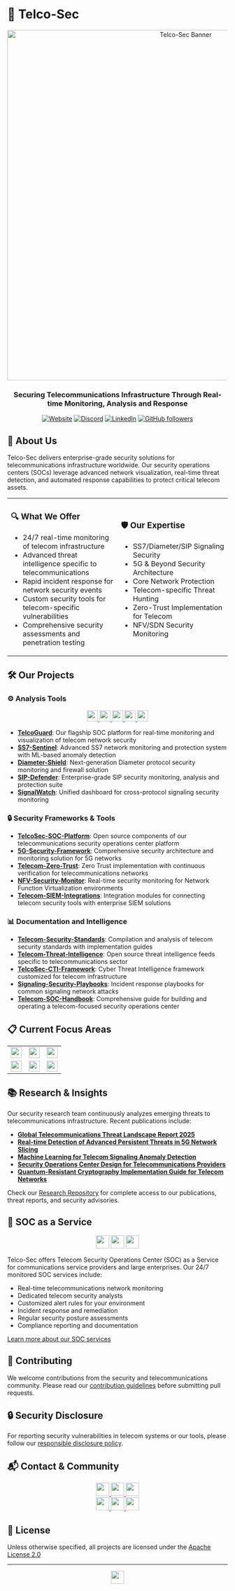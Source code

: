 # 🔐 Telco-Sec

<div align="center">
  <img src="https://raw.githubusercontent.com/TelcoSec/resources/main/images/banner.png" alt="Telco-Sec Banner" width="800"/>
  
  ### **Securing Telecommunications Infrastructure Through Real-time Monitoring, Analysis and Response**
  
  [![Website](https://img.shields.io/badge/Website-telco--sec.com-blue?style=for-the-badge&logo=globe)](https://www.telco-sec.com)
  [![Discord](https://img.shields.io/badge/Discord-Join%20Us-7289DA?style=for-the-badge&logo=discord)](https://discord.gg/jkUKw2cBxX)
  [![LinkedIn](https://img.shields.io/badge/LinkedIn-telcosec-0077B5?style=for-the-badge&logo=linkedin)](https://www.linkedin.com/showcase/telcosec)
  [![GitHub followers](https://img.shields.io/github/followers/TelcoSec?style=for-the-badge&logo=github)](https://github.com/TelcoSec)
</div>

## 📡 About Us

Telco-Sec delivers enterprise-grade security solutions for telecommunications infrastructure worldwide. Our security operations centers (SOCs) leverage advanced network visualization, real-time threat detection, and automated response capabilities to protect critical telecom assets.

<table>
  <tr>
    <td width="50%">
      <h3>🔍 What We Offer</h3>
      <ul>
        <li>24/7 real-time monitoring of telecom infrastructure</li>
        <li>Advanced threat intelligence specific to telecommunications</li>
        <li>Rapid incident response for network security events</li>
        <li>Custom security tools for telecom-specific vulnerabilities</li>
        <li>Comprehensive security assessments and penetration testing</li>
      </ul>
    </td>
    <td width="50%">
      <h3>🛡️ Our Expertise</h3>
      <ul>
        <li>SS7/Diameter/SIP Signaling Security</li>
        <li>5G & Beyond Security Architecture</li>
        <li>Core Network Protection</li>
        <li>Telecom-specific Threat Hunting</li>
        <li>Zero-Trust Implementation for Telecom</li>
        <li>NFV/SDN Security Monitoring</li>
      </ul>
    </td>
  </tr>
</table>

## 🛠️ Our Projects

### ⚙️ Analysis Tools
<div align="center">
  <a href="https://github.com/TelcoSec/TelcoGuard">
    <img src="https://img.shields.io/badge/TelcoGuard-SOC%20Platform-blue?style=flat-square" height="25"/>
  </a>
  <a href="https://github.com/TelcoSec/SS7-Sentinel">
    <img src="https://img.shields.io/badge/SS7--Sentinel-Signaling%20Protection-green?style=flat-square" height="25"/>
  </a>
  <a href="https://github.com/TelcoSec/Diameter-Shield">
    <img src="https://img.shields.io/badge/Diameter--Shield-4G/5G%20Security-orange?style=flat-square" height="25"/>
  </a>
  <a href="https://github.com/TelcoSec/SIP-Defender">
    <img src="https://img.shields.io/badge/SIP--Defender-VoIP%20Protection-red?style=flat-square" height="25"/>
  </a>
  <a href="https://github.com/TelcoSec/SignalWatch">
    <img src="https://img.shields.io/badge/SignalWatch-Unified%20Monitoring-purple?style=flat-square" height="25"/>
  </a>
</div>

* **[TelcoGuard](https://github.com/TelcoSec/TelcoGuard)**: Our flagship SOC platform for real-time monitoring and visualization of telecom network security
* **[SS7-Sentinel](https://github.com/TelcoSec/SS7-Sentinel)**: Advanced SS7 network monitoring and protection system with ML-based anomaly detection
* **[Diameter-Shield](https://github.com/TelcoSec/Diameter-Shield)**: Next-generation Diameter protocol security monitoring and firewall solution
* **[SIP-Defender](https://github.com/TelcoSec/SIP-Defender)**: Enterprise-grade SIP security monitoring, analysis and protection suite
* **[SignalWatch](https://github.com/TelcoSec/SignalWatch)**: Unified dashboard for cross-protocol signaling security monitoring

### 🔒 Security Frameworks & Tools
* **[TelcoSec-SOC-Platform](https://github.com/TelcoSec/TelcoSec-SOC-Platform)**: Open source components of our telecommunications security operations center platform
* **[5G-Security-Framework](https://github.com/TelcoSec/5G-Security-Framework)**: Comprehensive security architecture and monitoring solution for 5G networks
* **[Telecom-Zero-Trust](https://github.com/TelcoSec/Telecom-Zero-Trust)**: Zero Trust implementation with continuous verification for telecommunications networks
* **[NFV-Security-Monitor](https://github.com/TelcoSec/NFV-Security-Monitor)**: Real-time security monitoring for Network Function Virtualization environments
* **[Telecom-SIEM-Integrations](https://github.com/TelcoSec/Telecom-SIEM-Integrations)**: Integration modules for connecting telecom security tools with enterprise SIEM solutions

### 📊 Documentation and Intelligence
* **[Telecom-Security-Standards](https://github.com/TelcoSec/Telecom-Security-Standards)**: Compilation and analysis of telecom security standards with implementation guides
* **[Telecom-Threat-Intelligence](https://github.com/TelcoSec/Telecom-Threat-Intelligence)**: Open source threat intelligence feeds specific to telecommunications sector
* **[TelcoSec-CTI-Framework](https://github.com/TelcoSec/TelcoSec-CTI-Framework)**: Cyber Threat Intelligence framework customized for telecom infrastructure
* **[Signaling-Security-Playbooks](https://github.com/TelcoSec/Signaling-Security-Playbooks)**: Incident response playbooks for common signaling network attacks
* **[Telecom-SOC-Handbook](https://github.com/TelcoSec/Telecom-SOC-Handbook)**: Comprehensive guide for building and operating a telecom-focused security operations center

## 📋 Current Focus Areas

<table>
  <tr>
    <td><img src="https://img.shields.io/badge/5G-Network%20Slicing%20Security-brightgreen" height="25"/></td>
    <td><img src="https://img.shields.io/badge/Signaling-ML--Based%20Threat%20Detection-orange" height="25"/></td>
    <td><img src="https://img.shields.io/badge/APIs-Telecom%20API%20Security-blue" height="25"/></td>
  </tr>
  <tr>
    <td><img src="https://img.shields.io/badge/Core-Cloud%20Native%20Security-purple" height="25"/></td>
    <td><img src="https://img.shields.io/badge/IoT-Cellular%20IoT%20Security-red" height="25"/></td>
    <td><img src="https://img.shields.io/badge/Private-Private%205G%20Networks-yellow" height="25"/></td>
  </tr>
</table>

## 📚 Research & Insights

Our security research team continuously analyzes emerging threats to telecommunications infrastructure. Recent publications include:

* **[Global Telecommunications Threat Landscape Report 2025](https://github.com/TelcoSec/research/telecom-threat-landscape-2025.pdf)**
* **[Real-time Detection of Advanced Persistent Threats in 5G Network Slicing](https://github.com/TelcoSec/research/apt-detection-5g-slicing.pdf)**
* **[Machine Learning for Telecom Signaling Anomaly Detection](https://github.com/TelcoSec/research/ml-signaling-anomaly-detection.pdf)**
* **[Security Operations Center Design for Telecommunications Providers](https://github.com/TelcoSec/research/telecom-soc-design.pdf)**
* **[Quantum-Resistant Cryptography Implementation Guide for Telecom Networks](https://github.com/TelcoSec/research/quantum-resistant-implementation.pdf)**

Check our [Research Repository](https://github.com/TelcoSec/research) for complete access to our publications, threat reports, and security advisories.

## 🔭 SOC as a Service

<div align="center">
  <img src="https://img.shields.io/badge/24%2F7-Monitoring-green?style=for-the-badge" height="30"/>
  <img src="https://img.shields.io/badge/Expert-Analysis-blue?style=for-the-badge" height="30"/>
  <img src="https://img.shields.io/badge/Rapid-Response-red?style=for-the-badge" height="30"/>
</div>

Telco-Sec offers Telecom Security Operations Center (SOC) as a Service for communications service providers and large enterprises. Our 24/7 monitored SOC services include:

* Real-time telecommunications network monitoring
* Dedicated telecom security analysts
* Customized alert rules for your environment
* Incident response and remediation
* Regular security posture assessments
* Compliance reporting and documentation

[Learn more about our SOC services](https://github.com/TelcoSec/soc-as-a-service)

## 👥 Contributing

We welcome contributions from the security and telecommunications community. Please read our [contribution guidelines](https://github.com/TelcoSec/community/blob/main/CONTRIBUTING.md) before submitting pull requests.

## 🔒 Security Disclosure

For reporting security vulnerabilities in telecom systems or our tools, please follow our [responsible disclosure policy](https://github.com/TelcoSec/security-policy/blob/main/SECURITY.md).

## 📬 Contact & Community

<div align="center">
  <a href="https://www.telco-sec.com">
    <img src="https://img.shields.io/badge/Website-telco--sec.com-blue?style=for-the-badge&logo=firefox" height="30"/>
  </a>
  <a href="https://docs.telco-sec.com">
    <img src="https://img.shields.io/badge/Docs-docs.telco--sec.com-green?style=for-the-badge&logo=read-the-docs" height="30"/>
  </a>
  <a href="mailto:security@telco-sec.com">
    <img src="https://img.shields.io/badge/Email-security%40telco--sec.com-red?style=for-the-badge&logo=mail.ru" height="30"/>
  </a>
</div>

<div align="center">
  <a href="https://twitter.com/TelcoSec">
    <img src="https://img.shields.io/badge/Twitter-%40TelcoSec-1DA1F2?style=for-the-badge&logo=twitter" height="30"/>
  </a>
  <a href="https://www.linkedin.com/showcase/telcosec">
    <img src="https://img.shields.io/badge/LinkedIn-telcosec-0077B5?style=for-the-badge&logo=linkedin" height="30"/>
  </a>
  <a href="https://discord.gg/jkUKw2cBxX">
    <img src="https://img.shields.io/badge/Discord-Join%20Us-7289DA?style=for-the-badge&logo=discord" height="30"/>
  </a>
</div>

## 📜 License

Unless otherwise specified, all projects are licensed under the [Apache License 2.0](LICENSE)

---

<div align="center">
  <img src="https://img.shields.io/badge/Protecting-Telecommunications-darkblue?style=for-the-badge" height="30"/>
</div>
